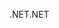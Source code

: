 <span data-ttu-id="a5d97-101">.NET</span><span class="sxs-lookup"><span data-stu-id="a5d97-101">.NET</span></span>